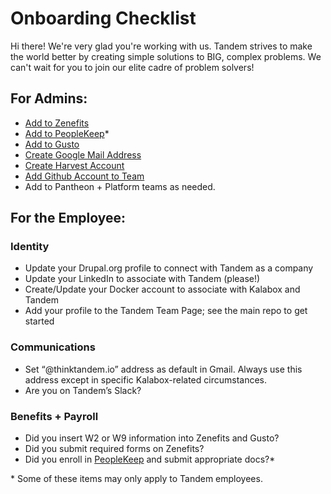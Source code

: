 # Onboarding Checklist

Hi there! We're very glad you're working with us. Tandem strives to make the world better by creating simple solutions to BIG, complex problems. We can't wait for you to join our elite cadre of problem solvers!

## For Admins:
- [Add to Zenefits](https://www.zenefits.com)
- [Add to PeopleKeep](https://tandem.peoplekeep.com)*
- [Add to Gusto](https://www.gusto.com)
- [Create Google Mail Address](https://admin.google.com/kalabox.io/AdminHome?pli=1&fral=1#UserList:org=3zbo27o3jehmpl)
- [Create Harvest Account](https://kalabox.harvestapp.com/team)
- [Add Github Account to Team](https://github.com/orgs/thinktandem/people)
- Add to Pantheon + Platform teams as needed.


## For the Employee:

### Identity
- Update your Drupal.org profile to connect with Tandem as a company
- Update your LinkedIn to associate with Tandem (please!)
- Create/Update your Docker account to associate with Kalabox and Tandem
- Add your profile to the Tandem Team Page; see the main repo to get started

### Communications
- Set “@thinktandem.io” address as default in Gmail. Always use this address except in specific Kalabox-related circumstances.
- Are you on Tandem’s Slack?

### Benefits + Payroll
- Did you insert W2 or W9 information into Zenefits and Gusto?
- Did you submit required forms on Zenefits?
- Did you enroll in [PeopleKeep](https://tandem.peoplekeep.com) and submit appropriate docs?*

\* Some of these items may only apply to Tandem employees.
